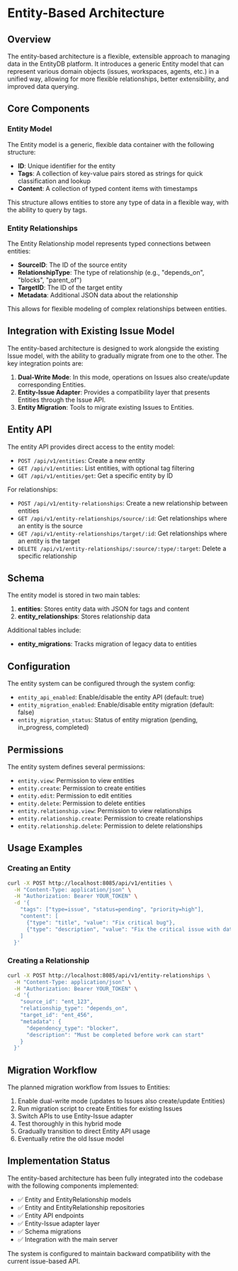 # Entity-Based Architecture

## Overview

The entity-based architecture is a flexible, extensible approach to managing data in the EntityDB platform. It introduces a generic Entity model that can represent various domain objects (issues, workspaces, agents, etc.) in a unified way, allowing for more flexible relationships, better extensibility, and improved data querying.

## Core Components

### Entity Model

The Entity model is a generic, flexible data container with the following structure:

- **ID**: Unique identifier for the entity
- **Tags**: A collection of key-value pairs stored as strings for quick classification and lookup
- **Content**: A collection of typed content items with timestamps

This structure allows entities to store any type of data in a flexible way, with the ability to query by tags.

### Entity Relationships

The Entity Relationship model represents typed connections between entities:

- **SourceID**: The ID of the source entity
- **RelationshipType**: The type of relationship (e.g., "depends_on", "blocks", "parent_of")
- **TargetID**: The ID of the target entity
- **Metadata**: Additional JSON data about the relationship

This allows for flexible modeling of complex relationships between entities.

## Integration with Existing Issue Model

The entity-based architecture is designed to work alongside the existing Issue model, with the ability to gradually migrate from one to the other. The key integration points are:

1. **Dual-Write Mode**: In this mode, operations on Issues also create/update corresponding Entities.
2. **Entity-Issue Adapter**: Provides a compatibility layer that presents Entities through the Issue API.
3. **Entity Migration**: Tools to migrate existing Issues to Entities.

## Entity API

The entity API provides direct access to the entity model:

- `POST /api/v1/entities`: Create a new entity
- `GET /api/v1/entities`: List entities, with optional tag filtering
- `GET /api/v1/entities/get`: Get a specific entity by ID

For relationships:

- `POST /api/v1/entity-relationships`: Create a new relationship between entities
- `GET /api/v1/entity-relationships/source/:id`: Get relationships where an entity is the source
- `GET /api/v1/entity-relationships/target/:id`: Get relationships where an entity is the target
- `DELETE /api/v1/entity-relationships/:source/:type/:target`: Delete a specific relationship

## Schema

The entity model is stored in two main tables:

1. **entities**: Stores entity data with JSON for tags and content
2. **entity_relationships**: Stores relationship data

Additional tables include:

- **entity_migrations**: Tracks migration of legacy data to entities

## Configuration

The entity system can be configured through the system config:

- `entity_api_enabled`: Enable/disable the entity API (default: true)
- `entity_migration_enabled`: Enable/disable entity migration (default: false)
- `entity_migration_status`: Status of entity migration (pending, in_progress, completed)

## Permissions

The entity system defines several permissions:

- `entity.view`: Permission to view entities
- `entity.create`: Permission to create entities
- `entity.edit`: Permission to edit entities
- `entity.delete`: Permission to delete entities
- `entity.relationship.view`: Permission to view relationships
- `entity.relationship.create`: Permission to create relationships
- `entity.relationship.delete`: Permission to delete relationships

## Usage Examples

### Creating an Entity

```bash
curl -X POST http://localhost:8085/api/v1/entities \
  -H "Content-Type: application/json" \
  -H "Authorization: Bearer YOUR_TOKEN" \
  -d '{
    "tags": ["type=issue", "status=pending", "priority=high"],
    "content": [
      {"type": "title", "value": "Fix critical bug"},
      {"type": "description", "value": "Fix the critical issue with data loss"}
    ]
  }'
```

### Creating a Relationship

```bash
curl -X POST http://localhost:8085/api/v1/entity-relationships \
  -H "Content-Type: application/json" \
  -H "Authorization: Bearer YOUR_TOKEN" \
  -d '{
    "source_id": "ent_123",
    "relationship_type": "depends_on",
    "target_id": "ent_456",
    "metadata": {
      "dependency_type": "blocker",
      "description": "Must be completed before work can start"
    }
  }'
```

## Migration Workflow

The planned migration workflow from Issues to Entities:

1. Enable dual-write mode (updates to Issues also create/update Entities)
2. Run migration script to create Entities for existing Issues
3. Switch APIs to use Entity-Issue adapter
4. Test thoroughly in this hybrid mode
5. Gradually transition to direct Entity API usage
6. Eventually retire the old Issue model

## Implementation Status

The entity-based architecture has been fully integrated into the codebase with the following components implemented:

- ✅ Entity and EntityRelationship models
- ✅ Entity and EntityRelationship repositories
- ✅ Entity API endpoints
- ✅ Entity-Issue adapter layer
- ✅ Schema migrations
- ✅ Integration with the main server

The system is configured to maintain backward compatibility with the current issue-based API.